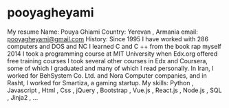 # pooyagheyami
My resume
Name: Pouya Ghiami
Country: Yerevan , Armania
email: pooyagheyami@gmail.com
History: Since 1995 I have worked with 286 computers and DOS and NC
I learned C and C ++ from the book rap myself
2014 I took a programming course at MIT University when Edx.org offered free training courses
I took several other courses in Edx and Coursera, some of which I graduated and many of which I read personally.
In Iran, I worked for BehSystem Co. Ltd. and Nora Computer companies, and in Rasht, I worked for Smartiza, a gaming startup.
My skills: Python , Javascript , Html , Css , jQuery , Bootstrap , Vue.js , React.js , Node.js , SQL , Jinja2 , ... 
